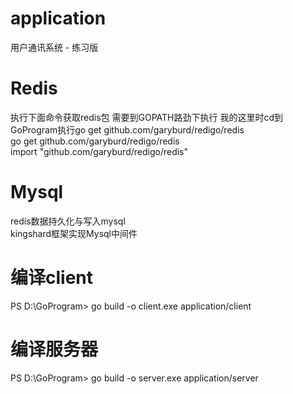 # application

用户通讯系统 - 练习版

# Redis
执行下面命令获取redis包 需要到GOPATH路劲下执行  我的这里时cd到GoProgram执行go get github.com/garyburd/redigo/redis  
go get github.com/garyburd/redigo/redis   
import "github.com/garyburd/redigo/redis"

# Mysql
redis数据持久化与写入mysql   
kingshard框架实现Mysql中间件

# 编译client
PS D:\GoProgram> go build -o client.exe  application/client

# 编译服务器
PS D:\GoProgram> go build -o server.exe application/server
